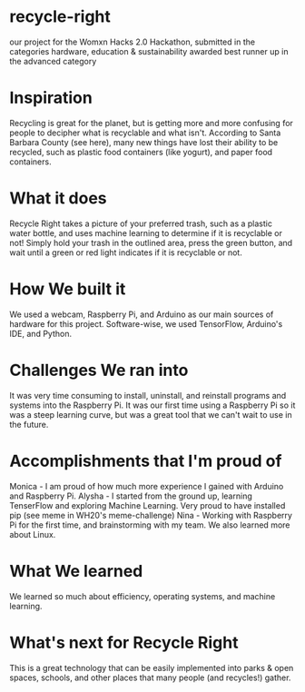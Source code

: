 # recycle-right
our project for the Womxn Hacks 2.0 Hackathon, submitted in the categories hardware, education & sustainability
awarded best runner up in the advanced category

# Inspiration
Recycling is great for the planet, but is getting more and more confusing for people to decipher what is recyclable and what isn't. According to Santa Barbara County (see here), many new things have lost their ability to be recycled, such as plastic food containers (like yogurt), and paper food containers.

# What it does
Recycle Right takes a picture of your preferred trash, such as a plastic water bottle, and uses machine learning to determine if it is recyclable or not! Simply hold your trash in the outlined area, press the green button, and wait until a green or red light indicates if it is recyclable or not.

# How We built it
We used a webcam, Raspberry Pi, and Arduino as our main sources of hardware for this project. Software-wise, we used TensorFlow, Arduino's IDE, and Python.

# Challenges We ran into
It was very time consuming to install, uninstall, and reinstall programs and systems into the Raspberry Pi. It was our first time using a Raspberry Pi so it was a steep learning curve, but was a great tool that we can't wait to use in the future.

# Accomplishments that I'm proud of
Monica - I am proud of how much more experience I gained with Arduino and Raspberry Pi. Alysha - I started from the ground up, learning TenserFlow and exploring Machine Learning. Very proud to have installed pip (see meme in WH20's meme-challenge) Nina - Working with Raspberry Pi for the first time, and brainstorming with my team. We also learned more about Linux.

# What We learned
We learned so much about efficiency, operating systems, and machine learning.

# What's next for Recycle Right
This is a great technology that can be easily implemented into parks & open spaces, schools, and other places that many people (and recycles!) gather.
